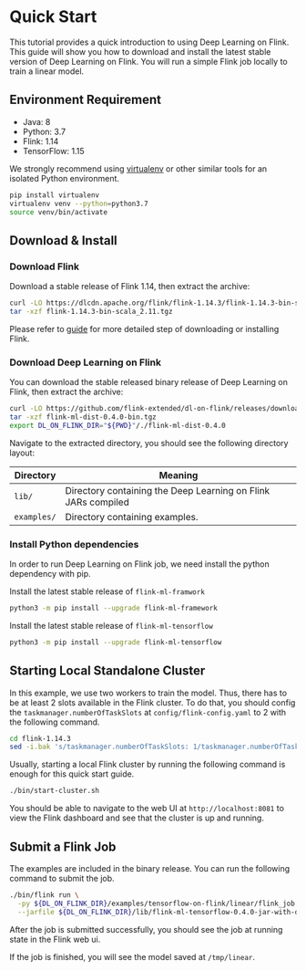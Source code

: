 <!--
Licensed to the Apache Software Foundation (ASF) under one
or more contributor license agreements.  See the NOTICE file
distributed with this work for additional information
regarding copyright ownership.  The ASF licenses this file
to you under the Apache License, Version 2.0 (the
"License"); you may not use this file except in compliance
with the License.  You may obtain a copy of the License at

  http://www.apache.org/licenses/LICENSE-2.0

Unless required by applicable law or agreed to in writing,
software distributed under the License is distributed on an
"AS IS" BASIS, WITHOUT WARRANTIES OR CONDITIONS OF ANY
KIND, either express or implied.  See the License for the
specific language governing permissions and limitations
under the License.
-->

# Quick Start

This tutorial provides a quick introduction to using Deep Learning on Flink. 
This guide will show you how to download and install the latest stable version 
of Deep Learning on Flink. You will run a simple Flink job locally to train
a linear model.

## Environment Requirement

- Java: 8
- Python: 3.7 
- Flink: 1.14
- TensorFlow: 1.15

We strongly recommend using [virtualenv](https://virtualenv.pypa.io/en/latest/index.html) 
or other similar tools for an isolated Python environment.

```bash
pip install virtualenv
virtualenv venv --python=python3.7
source venv/bin/activate
```

## Download & Install

### Download Flink
Download a stable release of Flink 1.14, then extract the archive:

```sh
curl -LO https://dlcdn.apache.org/flink/flink-1.14.3/flink-1.14.3-bin-scala_2.11.tgz
tar -xzf flink-1.14.3-bin-scala_2.11.tgz
```

Please refer to [guide](https://nightlies.apache.org/flink/flink-docs-release-1.14//docs/try-flink/local_installation/) 
for more detailed step of downloading or installing Flink.

### Download Deep Learning on Flink
You can download the stable released binary release of Deep Learning on Flink,
then extract the archive:

```sh
curl -LO https://github.com/flink-extended/dl-on-flink/releases/download/0.4.0/flink-ml-dist-0.4.0-bin.tgz
tar -xzf flink-ml-dist-0.4.0-bin.tgz
export DL_ON_FLINK_DIR="${PWD}"/./flink-ml-dist-0.4.0
```

Navigate to the extracted directory, you should see the following directory 
layout:

| Directory | Meaning |
|---|---|
|`lib/` | Directory containing the Deep Learning on Flink JARs compiled |
|`examples/` | Directory containing examples. |

### Install Python dependencies
In order to run Deep Learning on Flink job, we need install the python
dependency with pip.

Install the latest stable release of `flink-ml-framwork`
```bash
python3 -m pip install --upgrade flink-ml-framework
```

Install the latest stable release of `flink-ml-tensorflow`
```bash
python3 -m pip install --upgrade flink-ml-tensorflow
```

## Starting Local Standalone Cluster

In this example, we use two workers to train the model. Thus, there has to be
at least 2 slots available in the Flink cluster. To do that, you should
config the `taskmanager.numberOfTaskSlots` at `config/flink-config.yaml` to 2
with the following command.

```sh
cd flink-1.14.3
sed -i.bak 's/taskmanager.numberOfTaskSlots: 1/taskmanager.numberOfTaskSlots: 2/' ./conf/flink-conf.yaml
```

Usually, starting a local Flink cluster by running the following command is 
enough for this quick start guide.

```sh
./bin/start-cluster.sh
```

You should be able to navigate to the web UI at 
`http://localhost:8081` to view the Flink dashboard and see that 
the cluster is up and running.

## Submit a Flink Job

The examples are included in the binary release. You can run the following 
command to submit the job.

```sh
./bin/flink run \
  -py ${DL_ON_FLINK_DIR}/examples/tensorflow-on-flink/linear/flink_job.py \
  --jarfile ${DL_ON_FLINK_DIR}/lib/flink-ml-tensorflow-0.4.0-jar-with-dependencies.jar
```

After the job is submitted successfully, you should see the job at running state
in the Flink web ui.

If the job is finished, you will see the model saved at `/tmp/linear`.